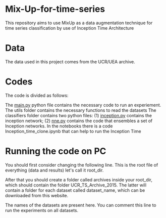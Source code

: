 # Mix-Up-for-time-series

This repository aims to use MixUp as a data augmentation technique for time series classification by use of Inception Time Architecture

# Data

The data used in this project comes from the UCR/UEA archive.

# Codes

The code is divided as follows:

The [main.py](https://github.com/VIVIANKERUBO/MixUp/blob/main/main.py) python file contains the necessary code to run an experiement.
The utils folder contains the necessary functions to read the datasets
The classifiers folder contains two python files: (1) [inception.py](https://github.com/VIVIANKERUBO/MixUp/blob/main/classifiers/inception.py) contains the inception network; (2) [nne.py](https://github.com/VIVIANKERUBO/MixUp/blob/main/classifiers/nne.py) contains the code that ensembles a set of Inception networks.
In the notebooks there is a code Inception_time_clone.ipynb that can help to run the Inception Time

# Running the code on PC

You should first consider changing the following line. This is the root file of everything (data and results) let's call it root_dir.

After that you should create a folder called archives inside your root_dir, which should contain the folder UCR_TS_Archive_2015. The latter will contain a folder for each dataset called dataset_name, which can be downloaded from this website.

The names of the datasets are present here. You can comment this line to run the experiments on all datasets.

